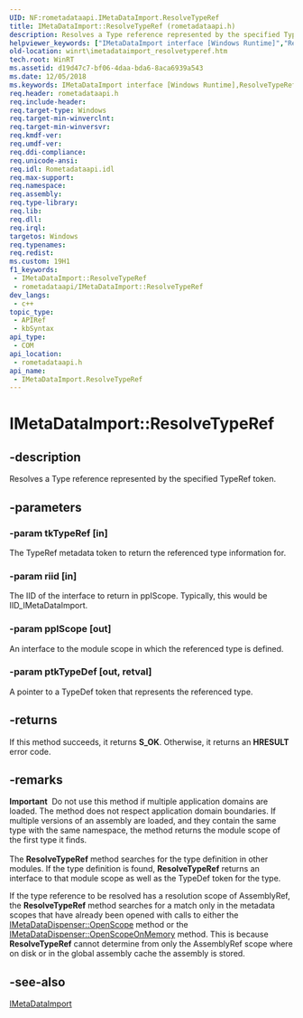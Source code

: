 ```yaml
---
UID: NF:rometadataapi.IMetaDataImport.ResolveTypeRef
title: IMetaDataImport::ResolveTypeRef (rometadataapi.h)
description: Resolves a Type reference represented by the specified TypeRef token.
helpviewer_keywords: ["IMetaDataImport interface [Windows Runtime]","ResolveTypeRef method","IMetaDataImport.ResolveTypeRef","IMetaDataImport::ResolveTypeRef","ResolveTypeRef","ResolveTypeRef method [Windows Runtime]","ResolveTypeRef method [Windows Runtime]","IMetaDataImport interface","rometadataapi/IMetaDataImport::ResolveTypeRef","winrt.imetadataimport_resolvetyperef"]
old-location: winrt\imetadataimport_resolvetyperef.htm
tech.root: WinRT
ms.assetid: d19d47c7-bf06-4daa-bda6-8aca6939a543
ms.date: 12/05/2018
ms.keywords: IMetaDataImport interface [Windows Runtime],ResolveTypeRef method, IMetaDataImport.ResolveTypeRef, IMetaDataImport::ResolveTypeRef, ResolveTypeRef, ResolveTypeRef method [Windows Runtime], ResolveTypeRef method [Windows Runtime],IMetaDataImport interface, rometadataapi/IMetaDataImport::ResolveTypeRef, winrt.imetadataimport_resolvetyperef
req.header: rometadataapi.h
req.include-header: 
req.target-type: Windows
req.target-min-winverclnt: 
req.target-min-winversvr: 
req.kmdf-ver: 
req.umdf-ver: 
req.ddi-compliance: 
req.unicode-ansi: 
req.idl: Rometadataapi.idl
req.max-support: 
req.namespace: 
req.assembly: 
req.type-library: 
req.lib: 
req.dll: 
req.irql: 
targetos: Windows
req.typenames: 
req.redist: 
ms.custom: 19H1
f1_keywords:
 - IMetaDataImport::ResolveTypeRef
 - rometadataapi/IMetaDataImport::ResolveTypeRef
dev_langs:
 - c++
topic_type:
 - APIRef
 - kbSyntax
api_type:
 - COM
api_location:
 - rometadataapi.h
api_name:
 - IMetaDataImport.ResolveTypeRef
---
```


# IMetaDataImport::ResolveTypeRef


## -description

Resolves a Type reference represented by the specified TypeRef token.

## -parameters

### -param tkTypeRef [in]

The TypeRef metadata token to return the referenced type information for.

### -param riid [in]

The IID of the interface to return in ppIScope. Typically, this would be IID_IMetaDataImport.

### -param ppIScope [out]

An interface to the module scope in which the referenced type is defined.

### -param ptkTypeDef [out, retval]

A pointer to a TypeDef token that represents the referenced type.

## -returns

If this method succeeds, it returns <b xmlns:loc="http://microsoft.com/wdcml/l10n">S_OK</b>. Otherwise, it returns an <b xmlns:loc="http://microsoft.com/wdcml/l10n">HRESULT</b> error code.

## -remarks

<div class="alert"><b>Important</b>  Do not use this method if multiple application domains are loaded. The method does not respect application domain boundaries. If multiple versions of an assembly are loaded, and they contain the same type with the same namespace, the method returns the module scope of the first type it finds.
 

</div>
<div> </div>
The <b>ResolveTypeRef</b> method searches for the type definition in other modules. If the type definition is found, <b>ResolveTypeRef</b> returns an interface to that module scope as well as the TypeDef token for the type.

If the type reference to be resolved has a resolution scope of AssemblyRef, the <b>ResolveTypeRef</b> method searches for a match only in the metadata scopes that have already been opened with calls to either the <a href="https://docs.microsoft.com/windows/desktop/api/rometadataapi/nf-rometadataapi-imetadatadispenser-openscope">IMetaDataDispenser::OpenScope</a> method or the <a href="https://docs.microsoft.com/windows/desktop/api/rometadataapi/nf-rometadataapi-imetadatadispenser-openscopeonmemory">IMetaDataDispenser::OpenScopeOnMemory</a> method. This is because <b>ResolveTypeRef</b> cannot determine from only the AssemblyRef scope where on disk or in the global assembly cache the assembly is stored.

## -see-also

<a href="https://docs.microsoft.com/windows/desktop/api/rometadataapi/nn-rometadataapi-imetadataimport">IMetaDataImport</a>

